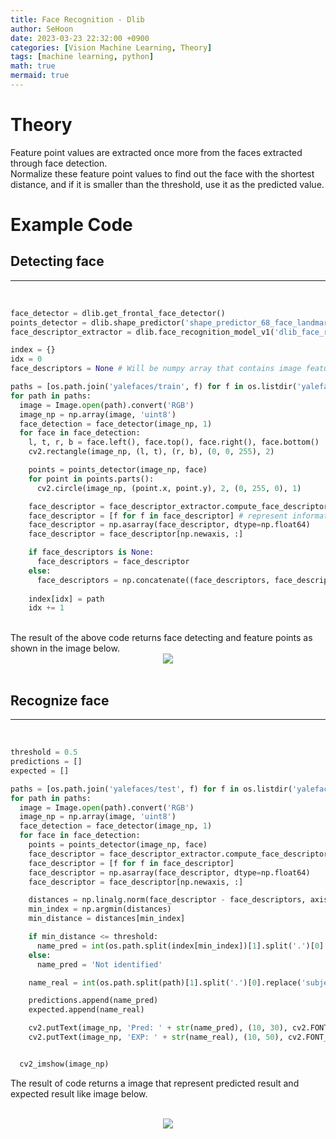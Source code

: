```yaml
---
title: Face Recognition - Dlib
author: SeHoon
date: 2023-03-23 22:32:00 +0900
categories: [Vision Machine Learning, Theory]
tags: [machine learning, python]
math: true
mermaid: true
---
```


# Theory
Feature point values are extracted once more from the faces extracted through face detection.<br>
Normalize these feature point values to find out the face with the shortest distance, and if it is smaller than the threshold, use it as the predicted value.<br>

# Example Code

## Detecting face
---
<br>

```py
face_detector = dlib.get_frontal_face_detector()
points_detector = dlib.shape_predictor('shape_predictor_68_face_landmarks.dat')
face_descriptor_extractor = dlib.face_recognition_model_v1('dlib_face_recognition_resnet_model_v1.dat')

index = {}
idx = 0
face_descriptors = None # Will be numpy array that contains image features.

paths = [os.path.join('yalefaces/train', f) for f in os.listdir('yalefaces/train')]
for path in paths:
  image = Image.open(path).convert('RGB')
  image_np = np.array(image, 'uint8')
  face_detection = face_detector(image_np, 1)
  for face in face_detection:
    l, t, r, b = face.left(), face.top(), face.right(), face.bottom()
    cv2.rectangle(image_np, (l, t), (r, b), (0, 0, 255), 2)

    points = points_detector(image_np, face)
    for point in points.parts():
      cv2.circle(image_np, (point.x, point.y), 2, (0, 255, 0), 1)

    face_descriptor = face_descriptor_extractor.compute_face_descriptor(image_np, points)
    face_descriptor = [f for f in face_descriptor] # represent information of each faces.
    face_descriptor = np.asarray(face_descriptor, dtype=np.float64)
    face_descriptor = face_descriptor[np.newaxis, :]

    if face_descriptors is None:
      face_descriptors = face_descriptor
    else:
      face_descriptors = np.concatenate((face_descriptors, face_descriptor), axis=0)
    
    index[idx] = path
    idx += 1
```
<br>
The result of the above code returns face detecting and feature points as shown in the image below.<br>

<center>

<img src="https://user-images.githubusercontent.com/28240052/227481345-91995339-5ffb-4df1-bc18-926fb8bfd54a.png">

</center>
<br>

## Recognize face
---
<br>

```py
threshold = 0.5
predictions = []
expected = []

paths = [os.path.join('yalefaces/test', f) for f in os.listdir('yalefaces/test')]
for path in paths:
  image = Image.open(path).convert('RGB')
  image_np = np.array(image, 'uint8')
  face_detection = face_detector(image_np, 1)
  for face in face_detection:
    points = points_detector(image_np, face)
    face_descriptor = face_descriptor_extractor.compute_face_descriptor(image_np, points)
    face_descriptor = [f for f in face_descriptor]
    face_descriptor = np.asarray(face_descriptor, dtype=np.float64)
    face_descriptor = face_descriptor[np.newaxis, :]

    distances = np.linalg.norm(face_descriptor - face_descriptors, axis=1)
    min_index = np.argmin(distances)
    min_distance = distances[min_index]

    if min_distance <= threshold:
      name_pred = int(os.path.split(index[min_index])[1].split('.')[0].replace('subject', ''))
    else:
      name_pred = 'Not identified'

    name_real = int(os.path.split(path)[1].split('.')[0].replace('subject', ''))

    predictions.append(name_pred)
    expected.append(name_real)

    cv2.putText(image_np, 'Pred: ' + str(name_pred), (10, 30), cv2.FONT_HERSHEY_COMPLEX_SMALL, 1, (0, 0, 0))
    cv2.putText(image_np, 'EXP: ' + str(name_real), (10, 50), cv2.FONT_HERSHEY_COMPLEX_SMALL, 1, (0, 0, 0))


  cv2_imshow(image_np)
```

The result of code returns a image that represent predicted result and expected result like image below.
<br><br>
<center>

<img src="https://user-images.githubusercontent.com/28240052/227481979-f67a14e7-78c5-420d-8239-c22c2037c4c4.png">

</center>
